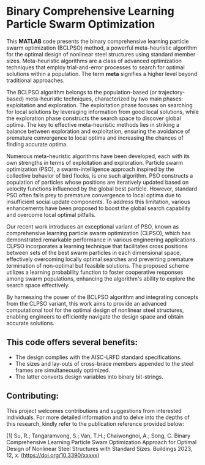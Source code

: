 # Binary Comprehensive Learning Particle Swarm Optimization

This **MATLAB** code presents the binary comprehensive learning particle swarm optimization (BCLPSO) method, a powerful meta-heuristic algorithm for the optimal design of nonlinear steel structures using standard member sizes. Meta-heuristic algorithms are a class of advanced optimization techniques that employ trial-and-error processes to search for optimal solutions within a population. The term **meta** signifies a higher level beyond traditional approaches.

The BCLPSO algorithm belongs to the population-based (or trajectory-based) meta-heuristic techniques, characterized by two main phases: exploitation and exploration. The exploitation phase focuses on searching for local solutions by leveraging information from good local solutions, while the exploration phase constructs the search space to discover global optima. The key to effective meta-heuristic methods lies in striking a balance between exploration and exploitation, ensuring the avoidance of premature convergence to local optima and increasing the chances of finding accurate optima.

Numerous meta-heuristic algorithms have been developed, each with its own strengths in terms of exploitation and exploration. Particle swarm optimization (PSO), a swarm-intelligence approach inspired by the collective behavior of bird flocks, is one such algorithm. PSO constructs a population of particles whose positions are iteratively updated based on velocity functions influenced by the global best particle. However, standard PSO often falls prey to premature convergence to local optima due to insufficient social update components. To address this limitation, various enhancements have been proposed to boost the global search capability and overcome local optimal pitfalls.

Our recent work introduces an exceptional variant of PSO, known as comprehensive learning particle swarm optimization (CLPSO), which has demonstrated remarkable performance in various engineering applications. CLPSO incorporates a learning technique that facilitates cross positions between sets of the best swarm particles in each dimensional space, effectively overcoming locally optimal searches and preventing premature termination of non-optimal but feasible solutions. The proposed scheme utilizes a learning probability function to foster cooperative responses among swarm populations, enhancing the algorithm's ability to explore the search space effectively.

By harnessing the power of the BCLPSO algorithm and integrating concepts from the CLPSO variant, this work aims to provide an advanced computational tool for the optimal design of nonlinear steel structures, enabling engineers to efficiently navigate the design space and obtain accurate solutions.

## This code offers several benefits:
- The design complies with the AISC-LRFD standard specifications.
- The sizes and lay-outs of cross-brace members appended to the steel frames are simultaneously optimized.
- The latter converts design variables into binary bit-strings.

## Contributing:
This project welcomes contributions and suggestions from interested individuals. For more detailed information and to delve into the depths of this research, kindly refer to the publication reference provided below:

[1] Su, R.; Tangaramvong, S.; Van, T.H.; Chaiwongnoi, A.; Song, C.  Binary Comprehensive Learning Particle Swam Optimization Approach for Optimal Design of Nonlinear Steel Structures with Standard Sizes. Buildings 2023, 12, x.
(https://doi.org/10.3390/xxxxx)
